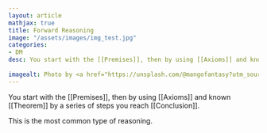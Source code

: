 ```yaml
---
layout: article
mathjax: true
title: Forward Reasoning
image: "/assets/images/img_test.jpg"
categories:
- DM
desc: You start with the [[Premises]], then by using [[Axioms]] and known [[Theorem]] by a series of steps you reach [[Conclusion]].
 
imagealt: Photo by <a href="https://unsplash.com/@mangofantasy?utm_source=unsplash&utm_medium=referral&utm_content=creditCopyText">Tim Johnson</a> on <a href="https://unsplash.com/s/photos/logic?utm_source=unsplash&utm_medium=referral&utm_content=creditCopyText">Unsplash</a>
---
```

You start with the [[Premises]], then by using [[Axioms]] and known [[Theorem]] by a series of steps you reach [[Conclusion]].

This is the most common type of reasoning.
